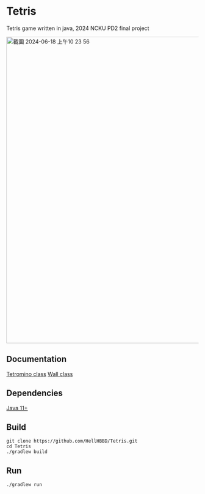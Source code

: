 # Tetris

Tetris game written in java, 2024 NCKU PD2 final project

<img width="802" alt="截圖 2024-06-18 上午10 23 56" src="https://github.com/HellHBBD/Tetris/assets/90096602/b4ed6e4e-1555-4a17-8162-8bcc007543cc">

## Documentation
[Tetromino class](docs/Tetromino.md)
[Wall class](docs/Wall.md)

## Dependencies
[Java 11+](https://www.oracle.com/tw/java/technologies/downloads/)

## Build
```
git clone https://github.com/HellHBBD/Tetris.git
cd Tetris
./gradlew build
```

## Run
```
./gradlew run
```

